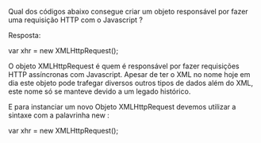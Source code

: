 Qual dos códigos abaixo consegue criar um objeto responsável por fazer uma requisição HTTP com o Javascript ?

Resposta:

var xhr = new XMLHttpRequest();

O objeto XMLHttpRequest é quem é responsável por fazer requisições HTTP assíncronas com Javascript. Apesar de ter o XML no nome hoje em dia este objeto pode trafegar diversos outros tipos de dados além do XML, este nome só se manteve devido a um legado histórico.

E para instanciar um novo Objeto XMLHttpRequest devemos utilizar a sintaxe com a palavrinha new :

var xhr = new XMLHttpRequest();